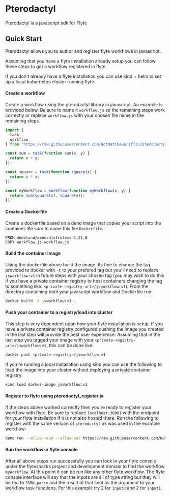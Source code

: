 # Pterodactyl

Pterodactyl is a javascript sdk for Flyte

## Quick Start

Pterodactyl allows you to author and register flyte workflows in javascript.

Assuming that you have a flyte installation already setup you can follow these
steps to get a workflow registered in flyte.

If you don't already have a flyte installation you can use kind + helm to set up
a local kubernetes cluster running flyte.

#### Create a workflow

Create a workflow using the pterodactyl library in javascript. An example is
provided below. Be sure to name it `workflow.js` so the remaining steps work
correctly or replace `workflow.js` with your chosen file name in the remaining
steps.

```javascript
import {
  task,
  workflow,
} from "https://raw.githubusercontent.com/NotMatthewGriffin/pterodactyl/main/pterodactyl.js";

const sum = task(function sum(x, y) {
  return x + y;
});

const square = task(function square(z) {
  return z * z;
});

const myWorkflow = workflow(function myWorkflow(x, y) {
  return sum(square(x), square(y));
});
```

#### Create a Dockerfile

Create a dockerfile based on a deno image that copies your script into the
container. Be sure to name this file `Dockerfile`.

```
FROM denoland/deno:distroless-1.21.0
COPY workflow.js workflow.js
```

#### Build the container image

Using the dockerfile above build the image. Its fine to change the tag provided
to docker with `-t` to your prefered tag but you'll need to replace
`jsworkflow:v1` in future steps with your chosen tag (you may wish to do this if
you have a private container registry to host containers changing the tag to
something like: `<private-registry-url>/jsworkflow:v1`). From the directory
containing both your javascript workflow and Dockerfile run:

```sh
docker build -t jsworkflow:v1 .
```

#### Push your container to a registry/load into cluster

This step is very dependent upon how your flyte installation is setup. If you
have a private container registry configured pushing the image you created in
the last step will provide the best user experience. Assuming that in the last
step you tagged your image with your `<private-registry-url>/jsworkflow:v1`,
this can be done like:

```sh
docker push <private-registry>/jsworkflow:v1
```

If you're running a local installation using kind you can use the following to
load the image into your cluster without deploying a private container registry:

```sh
kind load docker-image jsworkflow:v1
```

#### Register to flyte using pterodactyl_register.js

If the steps above worked correctly then you're ready to register your workflow
with flyte. Be sure to replace `localhost:30081` with the endpoint for your
flyte installation if it is not also hosted there. Run the following to register
with the same version of `pterodactyl` as was used in the example workflow:

```sh
deno run --allow-read --allow-net https://raw.githubusercontent.com/NotMatthewGriffin/pterodactyl/main/pterodactyl_register.js --pkgs workflow.js --image jsworkflow:v1 --endpoint localhost:30081 --project flytesnacks --domain development --version v1
```

#### Run the workflow in flyte console

After all above steps run successfully you can look in your flyte console under
the flytesnacks project and development domain to find the workflow
`myWorkflow`. At this point it can be run like any other flyte workflow. The
flyte console interface will say that the inputs are all of type string but they
will be fed to `JSON.parse` and the result of that sent as the argument to your
workflow task functions. For this example try 2 for `input0` and 2 for `input1`.
